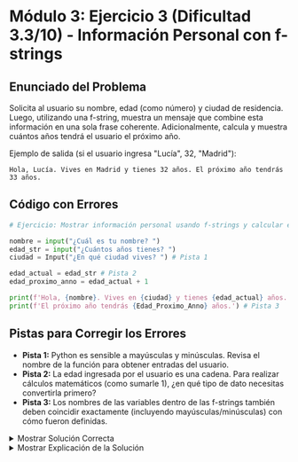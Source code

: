 # Módulo 3: Ejercicio 3 (Dificultad 3.3/10) - Información Personal con f-strings

## Enunciado del Problema

Solicita al usuario su nombre, edad (como número) y ciudad de residencia.
Luego, utilizando una f-string, muestra un mensaje que combine esta información en una sola frase coherente. Adicionalmente, calcula y muestra cuántos años tendrá el usuario el próximo año.

Ejemplo de salida (si el usuario ingresa "Lucía", 32, "Madrid"):
```
Hola, Lucía. Vives en Madrid y tienes 32 años. El próximo año tendrás 33 años.
```

## Código con Errores

```python
# Ejercicio: Mostrar información personal usando f-strings y calcular edad futura

nombre = input("¿Cuál es tu nombre? ")
edad_str = input("¿Cuántos años tienes? ")
ciudad = Input("¿En qué ciudad vives? ") # Pista 1

edad_actual = edad_str # Pista 2
edad_proximo_anno = edad_actual + 1

print(f'Hola, {nombre}. Vives en {ciudad} y tienes {edad_actual} años.')
print(f'El próximo año tendrás {Edad_Proximo_Anno} años.') # Pista 3
```

## Pistas para Corregir los Errores

*   **Pista 1:** Python es sensible a mayúsculas y minúsculas. Revisa el nombre de la función para obtener entradas del usuario.
*   **Pista 2:** La edad ingresada por el usuario es una cadena. Para realizar cálculos matemáticos (como sumarle 1), ¿en qué tipo de dato necesitas convertirla primero?
*   **Pista 3:** Los nombres de las variables dentro de las f-strings también deben coincidir exactamente (incluyendo mayúsculas/minúsculas) con cómo fueron definidas.

<details>
<summary>Mostrar Solución Correcta</summary>

```python
# Ejercicio: Mostrar información personal usando f-strings y calcular edad futura

nombre = input("¿Cuál es tu nombre? ")
edad_str = input("¿Cuántos años tienes? ")
ciudad = input("¿En qué ciudad vives? ") # Corregir 'Input' a 'input'

# Convertir edad_str a entero para cálculos
edad_actual = int(edad_str)
edad_proximo_anno = edad_actual + 1

print(f"Hola, {nombre}. Vives en {ciudad} y tienes {edad_actual} años.")
# Corregir el nombre de la variable en la f-string
print(f"El próximo año tendrás {edad_proximo_anno} años.")
```

</details>

<details>
<summary>Mostrar Explicación de la Solución</summary>

Este ejercicio combina la obtención de múltiples datos del usuario, la conversión de tipos, el cálculo simple y el formateo de salida con f-strings.

*   **Error 1 Corrección (Nombre de función incorrecto):**
    *   El código original era `ciudad = Input("¿En qué ciudad vives? ")`.
    *   La función para obtener la entrada del usuario es `input()` (todo en minúsculas), no `Input()`. Esto causaría un `NameError`.
    *   **Solución:** `ciudad = input("¿En qué ciudad vives? ")`

*   **Error 2 Corrección (Falta de conversión de tipo para la edad):**
    *   El código original tenía `edad_actual = edad_str` y luego `edad_proximo_anno = edad_actual + 1`.
    *   Si `edad_str` es una cadena (por ejemplo, `"32"`), entonces `edad_actual` también será una cadena. Intentar sumar `edad_actual` (cadena) con `1` (entero) resultará en un `TypeError`.
    *   Es necesario convertir `edad_str` (o `edad_actual` después de la asignación inicial) a un entero usando `int()` antes de realizar la suma.
    *   **Solución:** `edad_actual = int(edad_str)` (y luego `edad_proximo_anno = edad_actual + 1` funcionará).

*   **Error 3 Corrección (Nombre de variable incorrecto en f-string):**
    *   El código original era `print(f'El próximo año tendrás {Edad_Proximo_Anno} años.')`.
    *   La variable que almacena la edad del próximo año se definió como `edad_proximo_anno` (todo en minúsculas y con guiones bajos). Usar `Edad_Proximo_Anno` (con mayúsculas y sin guiones bajos) en la f-string causaría un `NameError`.
    *   **Solución:** `print(f'El próximo año tendrás {edad_proximo_anno} años.')`

El programa corregido solicita correctamente todos los datos, convierte la edad a un entero para poder calcular la edad del próximo año, y luego presenta toda la información de manera clara utilizando f-strings con los nombres de variable correctos.
</details>
